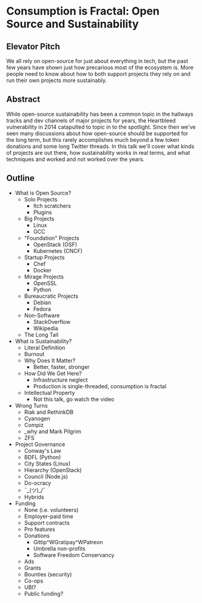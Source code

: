 # Consumption is Fractal: Open Source and Sustainability

## Elevator Pitch

We all rely on open-source for just about everything in tech, but the past few
years have shown just how precarious most of the ecosystem is. More people need
to know about how to both support projects they rely on and run their own projects
more sustainably.

## Abstract

While open-source sustainability has been a common topic in the hallways tracks
and dev channels of major projects for years, the Heartbleed vulnerability in
2014 catapulted to topic in to the spotlight. Since then we've seen many discussions
about how open-source should be supported for the long term, but this rarely
accomplishes much beyond a few token donations and some long Twitter threads.
In this talk we'll cover what kinds of projects are out there, how sustainability
works in real terms, and what techniques and worked and not worked over the years.

## Outline

* What is Open Source?
  * Solo Projects
    * Itch scratchers
    * Plugins
  * Big Projects
    * Linux
    * GCC
  * "Foundation" Projects
    * OpenStack (OSF)
    * Kubernetes (CNCF)
  * Startup Projects
    * Chef
    * Docker
  * Mirage Projects
    * OpenSSL
    * Python
  * Bureaucratic Projects
    * Debian
    * Fedora
  * Non-Software
    * StackOverflow
    * Wikipedia
  * The Long Tail
* What is Sustainability?
  * Literal Definition
  * Burnout
  * Why Does It Matter?
    * Better, faster, stronger
  * How Did We Get Here?
    * Infrastructure neglect
    * Production is single-threaded, consumption is fractal
  * Intellectual Property
    * Not this talk, go watch the video
* Wrong Turns
  * Riak and RethinkDB
  * Cyanogen
  * Compiz
  * _why and Mark Pilgrim
  * ZFS
* Project Governance
  * Conway's Law
  * BDFL (Python)
  * City States (Linux)
  * Hierarchy (OpenStack)
  * Council (Node.js)
  * Do-ocracy
  * ¯\_(ツ)_/¯
  * Hybrids
* Funding
  * None (i.e. volunteers)
  * Employer-paid time
  * Support contracts
  * Pro features
  * Donations
    * Gittip^WGratipay^WPatreon
    * Umbrella non-profits
    * Software Freedom Conservancy
  * Ads
  * Grants
  * Bounties (security)
  * Co-ops
  * UBI?
  * Public funding?
